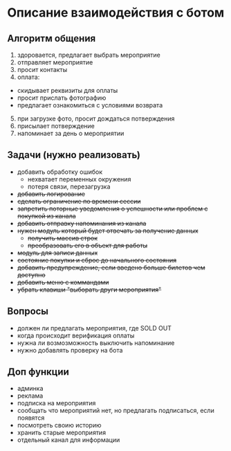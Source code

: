 # Описание взаимодействия с ботом

## Алгоритм общения

1. здоровается, предлагает выбрать мероприятие
2. отправляет мероприятие
3. просит контакты
4. оплата:
  - скидывает реквизиты для оплаты
  - просит прислать фотографию
  - предлагает ознакомиться с условиями возврата
5. при загрузке фото, просит дождаться потверждения
6. присылает потверждение
7. напоминает за день о мероприятии


## Задачи (нужно реализовать)

- добавить обработку ошибок
  - нехватает переменных окружения
  - потеря связи, перезагрузка
- ~~добавить логирование~~
- ~~сделать ограничение по времени сессии~~
- ~~запретить поторные уведомления о успешности или проблем с покупкой из канала~~
- ~~добавить отправку напоминания из канала~~
- ~~нужен модуль который будет отвечать за получение данных~~
  - ~~получить массив строк~~
  - ~~преобразовать его в объект для работы~~
- ~~модуль для записи данных~~
- ~~состояние покупки и сброс до начального состояния~~
- ~~добавить предупреждение, если введено больше билетов чем доступно~~
- ~~добавить меню с коммандами~~
- ~~убрать клавиши "выборать други мероприятия"~~


## Вопросы

- должен ли предлагать мероприятия, где SOLD OUT
- когда происходит верификация оплаты
- нужна ли возмозможность выключить напоминание
- нужно добавлять проверку на бота


## Доп функции

- админка
- реклама
- подписка на мероприятия
- сообщать что мероприятий нет, но предлагать подписаться, если появятся
- посмотреть своию историю
- хранить старые мероприятия
- отдельный канал для информации
